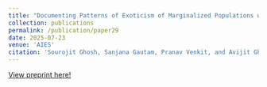 ```yaml
---
title: "Documenting Patterns of Exoticism of Marginalized Populations within Text-to-Image Generators"
collection: publications
permalink: /publication/paper29
date: 2025-07-23
venue: 'AIES'
citation: 'Sourojit Ghosh, Sanjana Gautam, Pranav Venkit, and Avijit Ghosh. (2025). Documenting Patterns of Exoticism of Marginalized Populations within Text-to-Image Generators. Upcoming Publication, AI, Ethics and Society.'
---
```


[View preprint here!](https://arxiv.org/abs/2508.02937)
